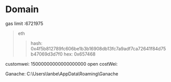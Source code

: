 
# Domain 

gas limit :6721975

> eth 
>> hash: 0x4f5b812789fc606be1b3b16908db13fc7a9adf7ca72641f84d75b47069d3d7f0
>> hex: 0x657468

customwei: 15000000000000000000
open costWei:


Ganache:
C:\Users\lanbe\AppData\Roaming\Ganache